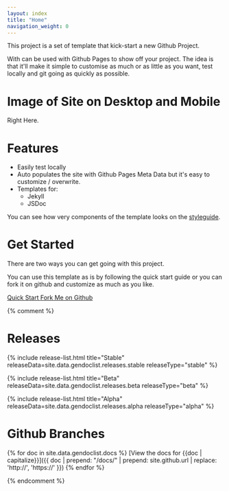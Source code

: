 ```yaml
---
layout: index
title: "Home"
navigation_weight: 0
---
```


This project is a set of template that kick-start a new Github Project.

With can be used with Github Pages
to show off your project. The idea is that it'll make it simple to customise
as much or as little as you want, test locally and git going as quickly as
possible.

# Image of Site on Desktop and Mobile

Right Here.

# Features

- Easily test locally
- Auto populates the site with Github Pages Meta Data but it's easy to
  customize / overwrite.
- Templates for:
  - Jekyll
  - JSDoc

You can see how very components of the template looks on the <a href="{{ project_root_url }}/styleguide">styleguide</a>.

# Get Started

There are two ways you can get going with this project.

You can use this template as is by following the quick start guide or you can
fork it on github and customize as much as you like.

<p class="u-center">
  <a class="button" href="{{ project_root_url }}/quick-start">
    Quick Start
  </a> <a class="button" href="">
    Fork Me on Github
  </a>
</p>

{% comment %}
# Releases

{% include release-list.html title="Stable" releaseData=site.data.gendoclist.releases.stable releaseType="stable" %}

{% include release-list.html title="Beta" releaseData=site.data.gendoclist.releases.beta releaseType="beta" %}

{% include release-list.html title="Alpha" releaseData=site.data.gendoclist.releases.alpha releaseType="alpha" %}

# Github Branches
{% for doc in site.data.gendoclist.docs %}
[View the docs for {{doc | capitalize}}]({{ doc | prepend: "/docs/" | prepend: site.github.url | replace: 'http://', 'https://' }})
{% endfor %}

{% endcomment %}
